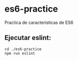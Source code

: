 # es6-practice
Practica de características de ES6

## Ejecutar eslint:
```shell
cd ./es6-practice
npm run eslint
```
